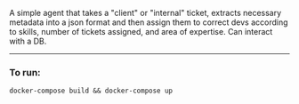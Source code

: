 A simple agent that takes a "client" or "internal" ticket, extracts necessary metadata into a json format and then assign them to correct devs according to skills, number of tickets assigned, and area of expertise.
Can interact with a DB.

---------------------
### To run:

`docker-compose build && docker-compose up`
